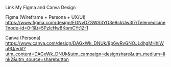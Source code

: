Link My Figma and Canva Design

Figma (Wireframe + Persona + UX/UI)
https://www.figma.com/design/EGNvDZSWS3YO3e8ckUw3l7/Telemedicine?node-id=0-1&t=5PzlcHw8KpmCYt1Z-1

Canva (Persona)
https://www.canva.com/design/DAGxWk_DNUk/8p6wRvGNOJLdhgMHhiWu9Q/edit?utm_content=DAGxWk_DNUk&utm_campaign=designshare&utm_medium=link2&utm_source=sharebutton
